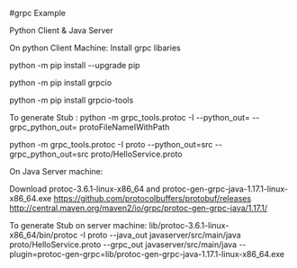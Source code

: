 #grpc Example

Python Client & Java Server

On python Client Machine:
Install grpc libaries

python -m pip install --upgrade pip

python -m pip install grpcio

python -m pip install grpcio-tools

To generate Stub :
python -m grpc_tools.protoc -I <folder where proto file present> --python_out=<path of generated proto> --grpc_python_out=<grpc stub generated folder> protoFileNameIWithPath
  
python -m grpc_tools.protoc -I proto --python_out=src --grpc_python_out=src proto/HelloService.proto

On Java Server machine:

Download protoc-3.6.1-linux-x86_64 and protoc-gen-grpc-java-1.17.1-linux-x86_64.exe
https://github.com/protocolbuffers/protobuf/releases
http://central.maven.org/maven2/io/grpc/protoc-gen-grpc-java/1.17.1/

To generate Stub on server machine:
lib/protoc-3.6.1-linux-x86_64/bin/protoc -I proto --java_out javaserver/src/main/java proto/HelloService.proto --grpc_out javaserver/src/main/java --plugin=protoc-gen-grpc=lib/protoc-gen-grpc-java-1.17.1-linux-x86_64.exe


